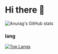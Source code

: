 # Hi there 👋

![Anurag's GitHub stats](https://github-readme-stats.vercel.app/api?username=ryo-id&show_icons=true&theme=dark)


### lang
[![Top Langs](https://github-readme-stats.vercel.app/api/top-langs/?username=ryo-id&langs_count=8)](https://github.com/ryo-id/ryo-id/blob/main/README.md)